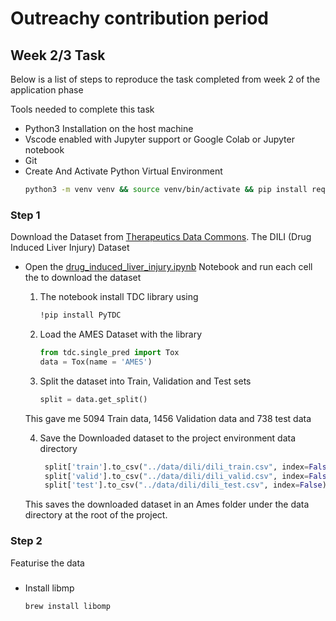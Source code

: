 # Outreachy contribution period

## Week 2/3 Task
Below is a list of steps to reproduce the task completed from week 2 of the application phase

Tools needed to complete this task

- Python3 Installation on the host machine
- Vscode enabled with Jupyter support or Google Colab or Jupyter notebook
- Git
- Create And Activate Python Virtual Environment
  ```bash
  python3 -m venv venv && source venv/bin/activate && pip install requirements.txt
  ```

### Step 1
Download the Dataset from [Therapeutics Data Commons](https://tdcommons.ai/single_pred_tasks/tox#ames-mutagenicity). The DILI (Drug Induced Liver Injury) Dataset

- Open the [drug_induced_liver_injury.ipynb](notebooks/drug_induced_liver_injury.ipynb) Notebook and run each cell the to download the dataset

    1. The notebook install TDC library using
        ```bash
        !pip install PyTDC
        ```
    2. Load the AMES Dataset with the library
       ```python
       from tdc.single_pred import Tox
       data = Tox(name = 'AMES')
       ```
    3. Split the dataset into Train, Validation and Test sets
        ```python
        split = data.get_split()
        ```
    This gave me 5094 Train data, 1456 Validation data and 738 test data

    4. Save the Downloaded dataset to the project environment data directory
       ```python
        split['train'].to_csv("../data/dili/dili_train.csv", index=False)
        split['valid'].to_csv("../data/dili/dili_valid.csv", index=False)
        split['test'].to_csv("../data/dili/dili_test.csv", index=False)
       ```
    This saves the downloaded dataset in an Ames folder under the data directory at the root of the project.


### Step 2
Featurise the data



###
- Install libmp
  ```bash
  brew install libomp
  ```